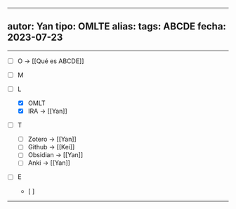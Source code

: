 
---
autor: Yan
tipo: OMLTE
alias:
tags: ABCDE
fecha: 2023-07-23
---

- - -

- [ ] O -> [[Qué es ABCDE]]

- [ ] M

- [ ] L
	- [x] OMLT
	- [x] IRA -> [[Yan]]
- [ ] T
	- [ ] Zotero -> [[Yan]]
	- [ ] Github -> [[Kei]]
	- [ ] Obsidian -> [[Yan]]
	- [ ] Anki -> [[Yan]]

- [ ] E
	- [ ] 
- - -